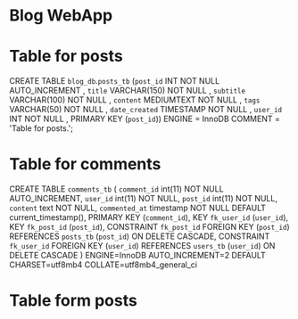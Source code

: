 # Blog WebApp

# Table for posts 
CREATE TABLE `blog_db`.`posts_tb` (`post_id` INT NOT NULL AUTO_INCREMENT , `title` VARCHAR(150) NOT NULL , `subtitle` VARCHAR(100) NOT NULL , `content` MEDIUMTEXT NOT NULL , `tags` VARCHAR(50) NOT NULL , `date_created` TIMESTAMP NOT NULL , `user_id` INT NOT NULL , PRIMARY KEY (`post_id`)) ENGINE = InnoDB COMMENT = 'Table for posts.';


# Table for comments
CREATE TABLE `comments_tb` (
  `comment_id` int(11) NOT NULL AUTO_INCREMENT,
  `user_id` int(11) NOT NULL,
  `post_id` int(11) NOT NULL,
  `content` text NOT NULL,
  `commented_at` timestamp NOT NULL DEFAULT current_timestamp(),
  PRIMARY KEY (`comment_id`),
  KEY `fk_user_id` (`user_id`),
  KEY `fk_post_id` (`post_id`),
  CONSTRAINT `fk_post_id` FOREIGN KEY (`post_id`) REFERENCES `posts_tb` (`post_id`) ON DELETE CASCADE,
  CONSTRAINT `fk_user_id` FOREIGN KEY (`user_id`) REFERENCES `users_tb` (`user_id`) ON DELETE CASCADE
) ENGINE=InnoDB AUTO_INCREMENT=2 DEFAULT CHARSET=utf8mb4 COLLATE=utf8mb4_general_ci

# Table form posts
